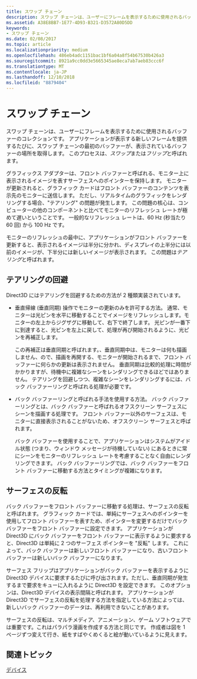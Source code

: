 ```yaml
---
title: スワップ チェーン
description: スワップ チェーンは、ユーザーにフレームを表示するために使用されるバッファーのコレクションです。
ms.assetid: A38E8BB7-1E77-4D93-B321-D3572A80D5DD
keywords:
- スワップ チェーン
ms.date: 02/08/2017
ms.topic: article
ms.localizationpriority: medium
ms.openlocfilehash: 486eb4adc1151bac1bf6a04a8f54b67530b426a3
ms.sourcegitcommit: 8921a9cc0dd3e5665345ae8eca7ab7aeb83ccc6f
ms.translationtype: MT
ms.contentlocale: ja-JP
ms.lasthandoff: 12/10/2018
ms.locfileid: "8879404"
---
```

# <a name="swap-chains"></a>スワップ チェーン


スワップ チェーンは、ユーザーにフレームを表示するために使用されるバッファーのコレクションです。 アプリケーションが表示する新しいフレームを提供するたびに、スワップ チェーンの最初のバッファーが、表示されているバッファーの場所を取得します。 このプロセスは、*スワップ*または*フリップ*と呼ばれます。

グラフィックス アダプターは、フロント バッファーと呼ばれる、モニター上に表示されるイメージを表すサーフェスへのポインターを保持します。 モニターが更新されると、グラフィック カードはフロント バッファーのコンテンツを表示先のモニターに送信します。 ただし、リアルタイムのグラフィックをレンダリングする場合、"テアリング" の問題が発生します。 この問題の核心は、コンピューターの他のコンポーネントと比べてモニターのリフレッシュ レートが極めて遅いということです。 一般的なリフレッシュ レートは、60 Hz (秒当たり 60 回) から 100 Hz です。

モニターのリフレッシュの最中に、アプリケーションがフロント バッファーを更新すると、表示されるイメージは半分に分かれ、ディスプレイの上半分には以前のイメージが、下半分には新しいイメージが表示されます。 この問題は*テアリング*と呼ばれます。

## <a name="span-idavoidingtearingspanspan-idavoidingtearingspanspan-idavoidingtearingspanavoiding-tearing"></a><span id="Avoiding_tearing"></span><span id="avoiding_tearing"></span><span id="AVOIDING_TEARING"></span>テアリングの回避


Direct3D にはテアリングを回避するための方法が 2 種類実装されています。

-   垂直帰線 (垂直同期) 操作でモニターの更新のみを許可する方法。 通常、モニターは光ピンを水平に移動することでイメージをリフレッシュします。モニターの左上からジグザグに移動して、右下で終了します。 光ピンが一番下に到達すると、光ピンを左上に戻して、処理が再び開始されるように、光ピンを再補正します。

    この再補正は垂直同期と呼ばれます。、垂直同期中は、モニターは何も描画しません、ので、描画を再開する、モニターが開始されるまで、フロント バッファーに何らかの更新は表示されません。 垂直同期は比較的処理に時間がかかりますが、待機中に複雑なシーンをレンダリングできるほどではありません。 テアリングを回避しつつ、複雑なシーンをレンダリングするには、バック バッファーリングと呼ばれる処理が必要です。

-   バック バッファーリングと呼ばれる手法を使用する方法。 バック バッファーリングとは、バック バッファーと呼ばれるオフスクリーン サーフェスにシーンを描画する処理です。 フロント バッファー以外のサーフェスは、モニターに直接表示されることがないため、オフスクリーン サーフェスと呼ばれます。

    バック バッファーを使用することで、アプリケーションはシステムがアイドル状態 (つまり、ウィンドウ メッセージが待機していない) にあるときに常にシーンをモニターのリフレッシュ レートを考慮することなく自由にレンダリングできます。 バック バッファーリングでは、バック バッファーをフロント バッファーに移動する方法とタイミングが複雑になります。

## <a name="span-idsurfaceflippingspanspan-idsurfaceflippingspanspan-idsurfaceflippingspansurface-flipping"></a><span id="Surface_flipping"></span><span id="surface_flipping"></span><span id="SURFACE_FLIPPING"></span>サーフェスの反転


バック バッファーをフロント バッファーに移動する処理は、サーフェスの反転と呼ばれます。 グラフィック カードでは、単純にサーフェスへのポインターを使用してフロント バッファーを表すため、ポインターを変更するだけでバック バッファーをフロント バッファーに設定できます。 アプリケーションが Direct3D にバック バッファーをフロント バッファーに表示するように要求すると、Direct3D は単純に 2 つのサーフェス ポインターを "反転" します。 これによって、バック バッファーは新しいフロント バッファーになり、古いフロント バッファーは新しいバック バッファーになります。

サーフェス フリップはアプリケーションがバック バッファーを表示するように Direct3D デバイスに要求するたびに呼び出されます。ただし、垂直同期が発生するまで要求をキューに入れるように Direct3D を設定できます。 このオプションは、Direct3D デバイスの表示間隔と呼ばれます。 アプリケーションが Direct3D でサーフェスの反転を処理する方法を指定している方法によっては、新しいバック バッファーのデータは、再利用できないことがあります。

サーフェスの反転は、マルチメディア、アニメーション、ゲーム ソフトウェアでは重要です。これはパラパラ漫画を作成する方法と同じです。 作成者は図を 1 ページずつ変えて行き、紙をすばやくめくると絵が動いているように見えます。

## <a name="span-idrelated-topicsspanrelated-topics"></a><span id="related-topics"></span>関連トピック


[デバイス](devices.md)

 

 




